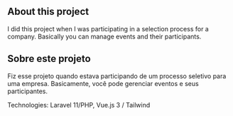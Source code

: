 ## About this project

I did this project when I was participating in a selection process for a company. Basically you can manage events and their participants.


## Sobre este projeto

Fiz esse projeto quando estava participando de um processo seletivo para uma empresa. Basicamente, você pode gerenciar eventos e seus participantes.


Technologies: Laravel 11/PHP, Vue.js 3 / Tailwind 